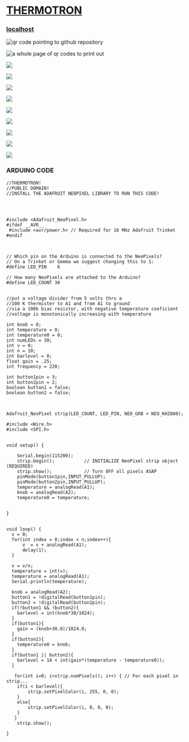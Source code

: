# [THERMOTRON](https://github.com/lafelabs/thermotron/)

### [localhost](http://localhost/)

![qr code pointing to github repository](https://raw.githubusercontent.com/LafeLabs/thermotron/main/trashmagic/qrcode.png)

![a whole page of qr codes to print out](https://raw.githubusercontent.com/LafeLabs/thermotron/main/trashmagic/qrcode-screen.png)

![](https://raw.githubusercontent.com/LafeLabs/thermotron/main/trashmagic/WHOLE-GEOMETRON.svg)

![](https://raw.githubusercontent.com/LafeLabs/thermotron/main/trashmagic/geometron-assembly.svg)

![](https://raw.githubusercontent.com/LafeLabs/thermotron/main/trashmagic/base.svg)

![](https://raw.githubusercontent.com/LafeLabs/thermotron/main/trashmagic/base-geometron-cardboard.png)

![](https://raw.githubusercontent.com/LafeLabs/thermotron/main/trashmagic/dividor-photograph.png)

![](https://raw.githubusercontent.com/LafeLabs/thermotron/main/trashmagic/base-photo.png)

![](https://raw.githubusercontent.com/LafeLabs/thermotron/main/trashmagic/shield-photo.png)

![](https://raw.githubusercontent.com/LafeLabs/thermotron/main/trashmagic/photo-whole-thermometer.png)

![](https://raw.githubusercontent.com/LafeLabs/thermotron/main/trashmagic/shield-board-screenshot.png)


### ARDUINO CODE

```
//THERMOTRON!
//PUBLIC DOMAIN!
//INSTALL THE ADAFRUIT NEOPIXEL LIBRARY TO RUN THIS CODE!




#include <Adafruit_NeoPixel.h>
#ifdef __AVR__
 #include <avr/power.h> // Required for 16 MHz Adafruit Trinket
#endif



// Which pin on the Arduino is connected to the NeoPixels?
// On a Trinket or Gemma we suggest changing this to 1:
#define LED_PIN    6

// How many NeoPixels are attached to the Arduino?
#define LED_COUNT 30


//put a voltage divider from 5 volts thru a 
//100 K thermister to A1 and from A1 to ground 
//via a 100k bias resistor, with negative temperature coeficient 
//voltage is monotonically increasing with temperature

int knob = 0;
int temperature = 0;
int temperature0 = 0;
int numLEDs = 30;
int v = 0;
int n = 10;
int barlevel = 0;
float gain = .25;
int frequency = 220;

int button1pin = 3;
int button2pin = 2;
boolean button1 = false;
boolean button2 = false;



Adafruit_NeoPixel strip(LED_COUNT, LED_PIN, NEO_GRB + NEO_KHZ800);

#include <Wire.h>
#include <SPI.h>


void setup() {

    Serial.begin(115200);
    strip.begin();           // INITIALIZE NeoPixel strip object (REQUIRED)
    strip.show();            // Turn OFF all pixels ASAP
    pinMode(button1pin,INPUT_PULLUP); 
    pinMode(button2pin,INPUT_PULLUP); 
    temperature = analogRead(A1);
    knob = analogRead(A2);
    temperature0 = temperature;

 
}


void loop() {
  v = 0;
  for(int index = 0;index < n;index++){
      v  = v + analogRead(A1);
      delay(1);
  }
  
  v = v/n;
  temperature = int(v);
  temperature = analogRead(A1);
  Serial.println(temperature);
  
  knob = analogRead(A2);
  button1 = !digitalRead(button1pin);  
  button2 = !digitalRead(button2pin);  
  if(!button1 && !button2){
    barlevel = int(knob*30/1024);
  }
  if(button1){
    gain = (knob+30.0)/1024.0;
  }
  if(button2){
    temperature0 = knob;
  }
  if(button1 || button2){
    barlevel = 14 + int(gain*(temperature - temperature0));
  }
  
   for(int i=0; i<strip.numPixels(); i++) { // For each pixel in strip...
    if(i < barlevel){
        strip.setPixelColor(i, 255, 0, 0);         
    }
    else{
        strip.setPixelColor(i, 0, 0, 0);               
    }
   }
    strip.show(); 

}



```